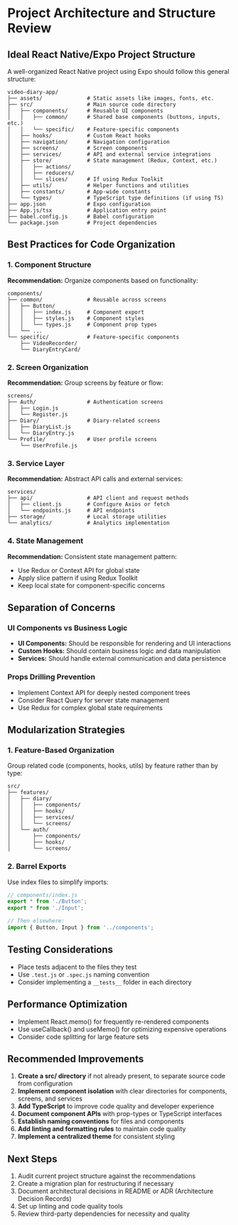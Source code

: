 # Project Architecture and Structure Review

## Ideal React Native/Expo Project Structure

A well-organized React Native project using Expo should follow this general structure:

```
video-diary-app/
├── assets/              # Static assets like images, fonts, etc.
├── src/                 # Main source code directory
│   ├── components/      # Reusable UI components
│   │   ├── common/      # Shared base components (buttons, inputs, etc.)
│   │   └── specific/    # Feature-specific components
│   ├── hooks/           # Custom React hooks
│   ├── navigation/      # Navigation configuration
│   ├── screens/         # Screen components
│   ├── services/        # API and external service integrations
│   ├── store/           # State management (Redux, Context, etc.)
│   │   ├── actions/
│   │   ├── reducers/
│   │   └── slices/      # If using Redux Toolkit
│   ├── utils/           # Helper functions and utilities
│   ├── constants/       # App-wide constants
│   └── types/           # TypeScript type definitions (if using TS)
├── app.json             # Expo configuration
├── App.js/tsx           # Application entry point
├── babel.config.js      # Babel configuration
└── package.json         # Project dependencies
```

## Best Practices for Code Organization

### 1. Component Structure

**Recommendation:** Organize components based on functionality:

```
components/
├── common/              # Reusable across screens
│   ├── Button/
│   │   ├── index.js     # Component export
│   │   ├── styles.js    # Component styles
│   │   └── types.js     # Component prop types
│   └── ...
└── specific/            # Feature-specific components
    ├── VideoRecorder/
    └── DiaryEntryCard/
```

### 2. Screen Organization

**Recommendation:** Group screens by feature or flow:

```
screens/
├── Auth/                # Authentication screens
│   ├── Login.js
│   └── Register.js
├── Diary/               # Diary-related screens
│   ├── DiaryList.js
│   └── DiaryEntry.js
└── Profile/             # User profile screens
    └── UserProfile.js
```

### 3. Service Layer

**Recommendation:** Abstract API calls and external services:

```
services/
├── api/                 # API client and request methods
│   ├── client.js        # Configure Axios or fetch
│   └── endpoints.js     # API endpoints
├── storage/             # Local storage utilities
└── analytics/           # Analytics implementation
```

### 4. State Management

**Recommendation:** Consistent state management pattern:

- Use Redux or Context API for global state
- Apply slice pattern if using Redux Toolkit
- Keep local state for component-specific concerns

## Separation of Concerns

### UI Components vs Business Logic

- **UI Components:** Should be responsible for rendering and UI interactions
- **Custom Hooks:** Should contain business logic and data manipulation
- **Services:** Should handle external communication and data persistence

### Props Drilling Prevention

- Implement Context API for deeply nested component trees
- Consider React Query for server state management
- Use Redux for complex global state requirements

## Modularization Strategies

### 1. Feature-Based Organization

Group related code (components, hooks, utils) by feature rather than by type:

```
src/
├── features/
│   ├── diary/
│   │   ├── components/
│   │   ├── hooks/
│   │   ├── services/
│   │   └── screens/
│   └── auth/
│       ├── components/
│       ├── hooks/
│       └── screens/
```

### 2. Barrel Exports

Use index files to simplify imports:

```javascript
// components/index.js
export * from './Button';
export * from './Input';

// Then elsewhere:
import { Button, Input } from '../components';
```

## Testing Considerations

- Place tests adjacent to the files they test
- Use `.test.js` or `.spec.js` naming convention
- Consider implementing a `__tests__` folder in each directory

## Performance Optimization

- Implement React.memo() for frequently re-rendered components
- Use useCallback() and useMemo() for optimizing expensive operations
- Consider code splitting for large feature sets

## Recommended Improvements

1. **Create a src/ directory** if not already present, to separate source code from configuration
2. **Implement component isolation** with clear directories for components, screens, and services
3. **Add TypeScript** to improve code quality and developer experience
4. **Document component APIs** with prop-types or TypeScript interfaces
5. **Establish naming conventions** for files and components
6. **Add linting and formatting rules** to maintain code quality
7. **Implement a centralized theme** for consistent styling

## Next Steps

1. Audit current project structure against the recommendations
2. Create a migration plan for restructuring if necessary
3. Document architectural decisions in README or ADR (Architecture Decision Records)
4. Set up linting and code quality tools
5. Review third-party dependencies for necessity and quality
